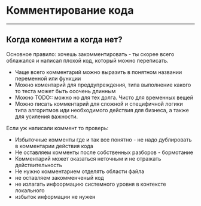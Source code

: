 # Комментирование кода

---------------------------------------------------------------------------

## Когда коментим а когда нет?

Основное правило: хочешь закомментировать - ты скорее всего облажался и написал плохой код, который можно переписать.


- Чаще всего комментарий можно выразить в понятном названии переменной или функции
- Можно коментарий для преддупреждения, типа выполнение какого то теста может быть ооочень длинным
- Можно TODO:: можно но для тех долга. Чисто для временных вещей
- Можно писать комментарий для сложной и специфичной логики типа алгоритмов иди необходимого действия для бизнеса, а также для усиления важности. 

Если уж написали коммент то проверь:

- Избыточные комменты где и так все понятно - не надо дублировать в комментарии действия кода
- Не оставляем комменты после собственных разборов - бормотание
- Комментарий может оказаться неточным и не отражать действительность
- Не нужно комментарием отделять области файла 
- не оставляем закомменченый код
- не излагать инфоормацию системного уровня в контексте локального
- избыток информации не нужен
